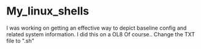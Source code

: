 # My_linux_shells
I was working on getting an effective way to depict baseline config and related system information.  I did this on a OL8
Of course..  Change the TXT file to ".sh"

